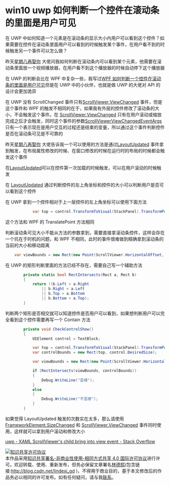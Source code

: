 
# win10 uwp 如何判断一个控件在滚动条的里面是用户可见

在 UWP 中如何知道一个元素是在滚动条的显示大小内用户可以看到这个控件？如果需要在控件在滚动条里面用户可以看到的时候触发某个事件，在用户看不到的时候触发另一个事件可以怎么做？

<!--more-->


<!-- csdn -->

昨天[星期八再娶你](https://www.cnblogs.com/hupo376787) 大佬问我如何判断在滚动条内可以看到某个元素，他需要在滚动条里面放一个视频播放器，在用户看不到这个播放器的时候自动停下这个播放器

在 UWP 的判断会比在 WPF 中复杂一些，我写过[WPF 如何判断一个控件在滚动条的里面是用户可见](https://blog.lindexi.com/post/WPF-%E5%A6%82%E4%BD%95%E5%88%A4%E6%96%AD%E4%B8%80%E4%B8%AA%E6%8E%A7%E4%BB%B6%E5%9C%A8%E6%BB%9A%E5%8A%A8%E6%9D%A1%E7%9A%84%E9%87%8C%E9%9D%A2%E6%98%AF%E7%94%A8%E6%88%B7%E5%8F%AF%E8%A7%81.html )但是在 UWP 中的小伙伴，也就是做 UWP 的大佬对 API 的设计会更加诡异

在 UWP 没有 ScrollChanged 事件只有[ScrollViewer.ViewChanged](https://docs.microsoft.com/en-us/uwp/api/windows.ui.xaml.controls.scrollviewer.viewchanged?wt.mc_id=MVP) 事件，但是这个事件和 WPF 的触发不相同的在于，如果我有外层的控件修改了滚动条的大小，不会触发这个事件。在 [ScrollViewer.ViewChanged](https://docs.microsoft.com/en-us/uwp/api/windows.ui.xaml.controls.scrollviewer.viewchanged?wt.mc_id=MVP) 只有在用户滚动或缩放完成之后才会触发，同时这个事件的参数[ScrollViewerViewChangedEventArgs](https://docs.microsoft.com/en-us/uwp/api/windows.ui.xaml.controls.scrollviewerviewchangedeventargs?wt.mc_id=MVP ) 只有一个表示现在是用户交互的过程还是结束的变量，所以通过这个事件判断控件是否在滚动条可见是不可靠的

昨天[星期八再娶你](https://www.cnblogs.com/hupo376787) 大佬告诉我一个可以使用的方法是通过[LayoutUpdated](https://docs.microsoft.com/en-us/uwp/api/windows.ui.xaml.frameworkelement.layoutupdated?wt.mc_id=MVP ) 事件拿到触发，在布局属性修改的时候、在窗口修改的时候在运行时的布局的时候都会触发这个事件

在[LayoutUpdated](https://docs.microsoft.com/en-us/uwp/api/windows.ui.xaml.frameworkelement.layoutupdated?wt.mc_id=MVP )可以在控件第一次加载的时候触发，可以在用户滚动的时候触发

在 [LayoutUpdated](https://docs.microsoft.com/en-us/uwp/api/windows.ui.xaml.frameworkelement.layoutupdated?wt.mc_id=MVP ) 通过判断控件的左上角坐标和控件的大小可以判断用户是否可以看到这个控件

在 UWP 拿到一个控件相对于上一层控件的左上角坐标可以使用下面方法

```csharp
            var top = control.TransformToVisual(StackPanel).TransformPoint(new Point());
```

这个方法和 WPF 的 TranslatePoint 方法相同

判断滚动条可见大小不能从方法的参数拿到，需要直接拿滚动条控件，这样会存在一个坑在于时机的问题，和 WPF 不相同，此时的事件很难做到精确拿到滚动条的当前的大小和移动距离

```csharp
    var viewBounds = new Rect(new Point(ScrollViewer.HorizontalOffset, ScrollViewer.VerticalOffset), new Size(ScrollViewer.ViewportWidth, ScrollViewer.ViewportHeight));
```

在 UWP 的矩形判断里面的方法已经不存在，需要自己写一个辅助方法

```csharp
        private static bool RectIntersects(Rect a, Rect b)
        {
            return !(b.Left > a.Right
                || b.Right < a.Left
                || b.Top > a.Bottom
                || b.Bottom < a.Top);
        }
```

判断两个矩形是否相交就可以知道控件是否用户可以看到，如果想判断用户可以完全看到这个控件需要再写一个 Contain 方法

```csharp
        private void CheckControlShow()
        {
            UIElement control = TextBlock;

            var top = control.TransformToVisual(StackPanel).TransformPoint(new Point());
            var controlBounds = new Rect(top, control.DesiredSize);

            var viewBounds = new Rect(new Point(ScrollViewer.HorizontalOffset, ScrollViewer.VerticalOffset), new Size(ScrollViewer.ViewportWidth, ScrollViewer.ViewportHeight));

            if (RectIntersects(viewBounds, controlBounds))
            {
                Debug.WriteLine("歪楼");
            }
            else
            {
                Debug.WriteLine("不歪楼");
            }
        }
```

如果觉得 LayoutUpdated 触发的次数实在太多，那么请使用[FrameworkElement.SizeChanged](https://docs.microsoft.com/en-us/uwp/api/windows.ui.xaml.frameworkelement.sizechanged?wt.mc_id=MVP ) 和 [ScrollViewer.ViewChanged](https://docs.microsoft.com/en-us/uwp/api/windows.ui.xaml.controls.scrollviewer.viewchanged?wt.mc_id=MVP) 事件同时使用，这样就可以拿到用户滚动和修改大小

[uwp - XAML ScrollViewer's child bring into view event - Stack Overflow](https://stackoverflow.com/q/55862430/6116637 )





<a rel="license" href="http://creativecommons.org/licenses/by-nc-sa/4.0/"><img alt="知识共享许可协议" style="border-width:0" src="https://licensebuttons.net/l/by-nc-sa/4.0/88x31.png" /></a><br />本作品采用<a rel="license" href="http://creativecommons.org/licenses/by-nc-sa/4.0/">知识共享署名-非商业性使用-相同方式共享 4.0 国际许可协议</a>进行许可。欢迎转载、使用、重新发布，但务必保留文章署名[林德熙](http://blog.csdn.net/lindexi_gd)(包含链接:http://blog.csdn.net/lindexi_gd )，不得用于商业目的，基于本文修改后的作品务必以相同的许可发布。如有任何疑问，请与我[联系](mailto:lindexi_gd@163.com)。